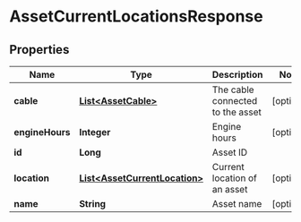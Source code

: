 
# AssetCurrentLocationsResponse

## Properties
Name | Type | Description | Notes
------------ | ------------- | ------------- | -------------
**cable** | [**List&lt;AssetCable&gt;**](AssetCable.md) | The cable connected to the asset |  [optional]
**engineHours** | **Integer** | Engine hours |  [optional]
**id** | **Long** | Asset ID | 
**location** | [**List&lt;AssetCurrentLocation&gt;**](AssetCurrentLocation.md) | Current location of an asset |  [optional]
**name** | **String** | Asset name |  [optional]



